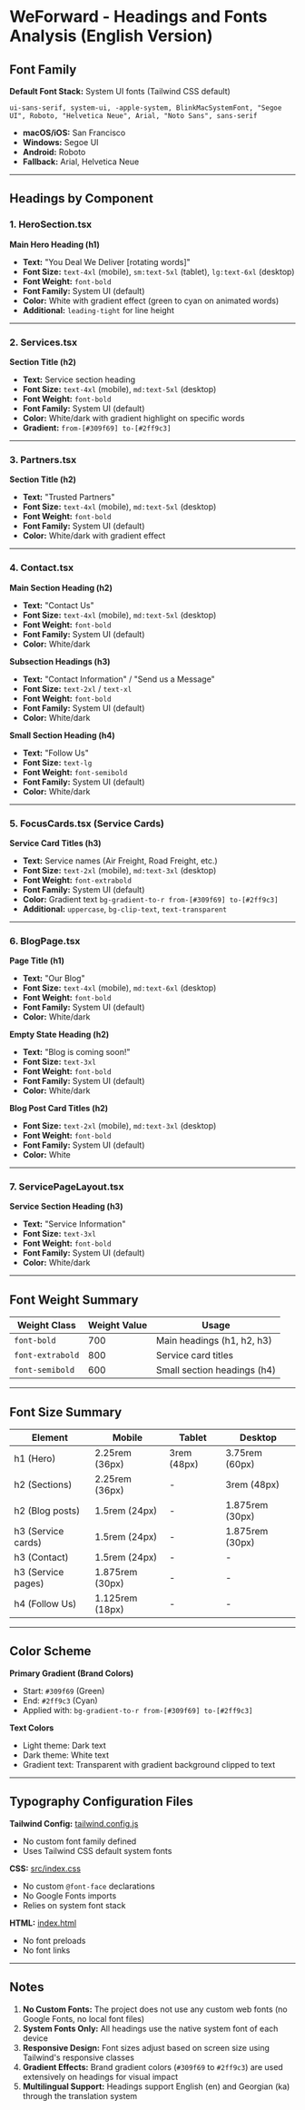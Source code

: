 # WeForward - Headings and Fonts Analysis (English Version)

## Font Family

**Default Font Stack:** System UI fonts (Tailwind CSS default)
```
ui-sans-serif, system-ui, -apple-system, BlinkMacSystemFont, "Segoe UI", Roboto, "Helvetica Neue", Arial, "Noto Sans", sans-serif
```

- **macOS/iOS:** San Francisco
- **Windows:** Segoe UI
- **Android:** Roboto
- **Fallback:** Arial, Helvetica Neue

---

## Headings by Component

### 1. HeroSection.tsx
**Main Hero Heading (h1)**
- **Text:** "You Deal We Deliver [rotating words]"
- **Font Size:** `text-4xl` (mobile), `sm:text-5xl` (tablet), `lg:text-6xl` (desktop)
- **Font Weight:** `font-bold`
- **Font Family:** System UI (default)
- **Color:** White with gradient effect (green to cyan on animated words)
- **Additional:** `leading-tight` for line height

---

### 2. Services.tsx
**Section Title (h2)**
- **Text:** Service section heading
- **Font Size:** `text-4xl` (mobile), `md:text-5xl` (desktop)
- **Font Weight:** `font-bold`
- **Font Family:** System UI (default)
- **Color:** White/dark with gradient highlight on specific words
- **Gradient:** `from-[#309f69] to-[#2ff9c3]`

---

### 3. Partners.tsx
**Section Title (h2)**
- **Text:** "Trusted Partners"
- **Font Size:** `text-4xl` (mobile), `md:text-5xl` (desktop)
- **Font Weight:** `font-bold`
- **Font Family:** System UI (default)
- **Color:** White/dark with gradient effect

---

### 4. Contact.tsx

**Main Section Heading (h2)**
- **Text:** "Contact Us"
- **Font Size:** `text-4xl` (mobile), `md:text-5xl` (desktop)
- **Font Weight:** `font-bold`
- **Font Family:** System UI (default)
- **Color:** White/dark

**Subsection Headings (h3)**
- **Text:** "Contact Information" / "Send us a Message"
- **Font Size:** `text-2xl` / `text-xl`
- **Font Weight:** `font-bold`
- **Font Family:** System UI (default)
- **Color:** White/dark

**Small Section Heading (h4)**
- **Text:** "Follow Us"
- **Font Size:** `text-lg`
- **Font Weight:** `font-semibold`
- **Font Family:** System UI (default)
- **Color:** White/dark

---

### 5. FocusCards.tsx (Service Cards)
**Service Card Titles (h3)**
- **Text:** Service names (Air Freight, Road Freight, etc.)
- **Font Size:** `text-2xl` (mobile), `md:text-3xl` (desktop)
- **Font Weight:** `font-extrabold`
- **Font Family:** System UI (default)
- **Color:** Gradient text `bg-gradient-to-r from-[#309f69] to-[#2ff9c3]`
- **Additional:** `uppercase`, `bg-clip-text`, `text-transparent`

---

### 6. BlogPage.tsx

**Page Title (h1)**
- **Text:** "Our Blog"
- **Font Size:** `text-4xl` (mobile), `md:text-6xl` (desktop)
- **Font Weight:** `font-bold`
- **Font Family:** System UI (default)
- **Color:** White/dark

**Empty State Heading (h2)**
- **Text:** "Blog is coming soon!"
- **Font Size:** `text-3xl`
- **Font Weight:** `font-bold`
- **Font Family:** System UI (default)
- **Color:** White/dark

**Blog Post Card Titles (h2)**
- **Font Size:** `text-2xl` (mobile), `md:text-3xl` (desktop)
- **Font Weight:** `font-bold`
- **Font Family:** System UI (default)
- **Color:** White

---

### 7. ServicePageLayout.tsx
**Service Section Heading (h3)**
- **Text:** "Service Information"
- **Font Size:** `text-3xl`
- **Font Weight:** `font-bold`
- **Font Family:** System UI (default)
- **Color:** White/dark

---

## Font Weight Summary

| Weight Class | Weight Value | Usage |
|--------------|--------------|-------|
| `font-bold` | 700 | Main headings (h1, h2, h3) |
| `font-extrabold` | 800 | Service card titles |
| `font-semibold` | 600 | Small section headings (h4) |

---

## Font Size Summary

| Element | Mobile | Tablet | Desktop |
|---------|--------|--------|---------|
| h1 (Hero) | 2.25rem (36px) | 3rem (48px) | 3.75rem (60px) |
| h2 (Sections) | 2.25rem (36px) | - | 3rem (48px) |
| h2 (Blog posts) | 1.5rem (24px) | - | 1.875rem (30px) |
| h3 (Service cards) | 1.5rem (24px) | - | 1.875rem (30px) |
| h3 (Contact) | 1.5rem (24px) | - | - |
| h3 (Service pages) | 1.875rem (30px) | - | - |
| h4 (Follow Us) | 1.125rem (18px) | - | - |

---

## Color Scheme

**Primary Gradient (Brand Colors)**
- Start: `#309f69` (Green)
- End: `#2ff9c3` (Cyan)
- Applied with: `bg-gradient-to-r from-[#309f69] to-[#2ff9c3]`

**Text Colors**
- Light theme: Dark text
- Dark theme: White text
- Gradient text: Transparent with gradient background clipped to text

---

## Typography Configuration Files

**Tailwind Config:** [tailwind.config.js](tailwind.config.js)
- No custom font family defined
- Uses Tailwind CSS default system fonts

**CSS:** [src/index.css](src/index.css)
- No custom `@font-face` declarations
- No Google Fonts imports
- Relies on system font stack

**HTML:** [index.html](index.html)
- No font preloads
- No font links

---

## Notes

1. **No Custom Fonts:** The project does not use any custom web fonts (no Google Fonts, no local font files)
2. **System Fonts Only:** All headings use the native system font of each device
3. **Responsive Design:** Font sizes adjust based on screen size using Tailwind's responsive classes
4. **Gradient Effects:** Brand gradient colors (`#309f69` to `#2ff9c3`) are used extensively on headings for visual impact
5. **Multilingual Support:** Headings support English (en) and Georgian (ka) through the translation system
